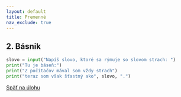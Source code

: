 ```yaml
---
layout: default
title: Premenné
nav_exclude: true
---
```


## 2. Básnik

```python
slovo = input("Napíš slovo, ktoré sa rýmuje so slovom strach: ")
print("Tu je báseň:")
print("Z počítačov mával som vždy strach")
print("teraz som však šťastný ako", slovo, ".")
```

[Späť na úlohu](/coding/beginner/1-chapter/2.html)
